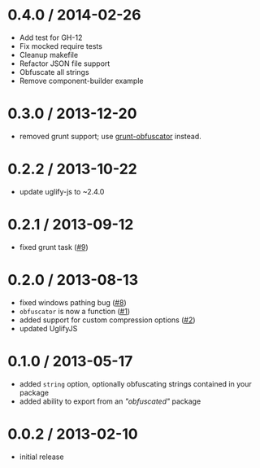 
0.4.0 / 2014-02-26
==================

 * Add test for GH-12
 * Fix mocked require tests
 * Cleanup makefile
 * Refactor JSON file support
 * Obfuscate all strings
 * Remove component-builder example

0.3.0 / 2013-12-20
==================

- removed grunt support; use [grunt-obfuscator](https://github.com/stephenmathieson/grunt-obfuscator) instead.

0.2.2 / 2013-10-22
==================

- update uglify-js to ~2.4.0

0.2.1 / 2013-09-12
==================

- fixed grunt task ([#9](https://github.com/stephenmathieson/node-obfuscator/pull/9))

0.2.0 / 2013-08-13
==================

- fixed windows pathing bug ([#8](https://github.com/stephenmathieson/node-obfuscator/pull/8))
- `obfuscator` is now a function ([#1](https://github.com/stephenmathieson/node-obfuscator/issues/1))
- added support for custom compression options ([#2](https://github.com/stephenmathieson/node-obfuscator/issues/2))
- updated UglifyJS

0.1.0 / 2013-05-17
==================

- added `string` option, optionally obfuscating strings contained in your package
- added ability to export from an _"obfuscated"_ package

0.0.2 / 2013-02-10
==================

- initial release
